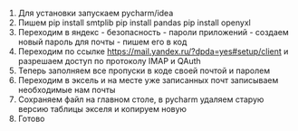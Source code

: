 1) Для установки запускаем pycharm/idea
2) Пишем pip install smtplib   pip install pandas    pip install openyxl
3) Переходим в яндекс - безопасность - пароли приложений - создаем новый пароль для почты - пишем его в код
4) Переходим по ссылке https://mail.yandex.ru/?dpda=yes#setup/client и разрешаем доступ по протоколу IMAP и QAuth
5) Теперь заполняем все пропуски в коде своей почтой и паролем
6) Переходим в эксель и на месте уже записанных почт записываем необходимые нам почты
7) Сохраняем файл на главном столе, в pycharm удаляем старую версию таблицы экселя и копируем новую
8) Готово
